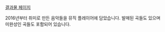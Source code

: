 [결과물 페이지](https://jke-player.netlify.app/)

2016년부터 취미로 만든 음악들을 뮤직 플레이어에 담았습니다.
발매된 곡들도 있으며 미완성인 곡들도 포함되어 있습니다.
